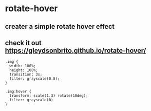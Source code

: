 # rotate-hover

## creater a simple rotate hover effect

## check it out https://gleydsonbrito.github.io/rotate-hover/

```
.img {
  width: 100%;
  height: 100%;
  transition: 3s;
  filter: grayscale(0.8);
}

.img:hover {
  transform: scale(1.3) rotate(10deg);
  filter: grayscale(0)
}

```
